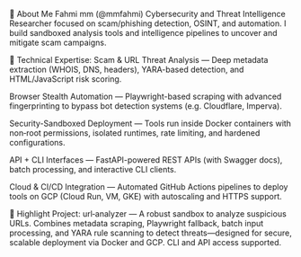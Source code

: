 👤 About Me
Fahmi mm (@mmfahmi)
Cybersecurity and Threat Intelligence Researcher focused on scam/phishing detection, OSINT, and automation. I build sandboxed analysis tools and intelligence pipelines to uncover and mitigate scam campaigns.

🔧 Technical Expertise:
Scam & URL Threat Analysis — Deep metadata extraction (WHOIS, DNS, headers), YARA-based detection, and HTML/JavaScript risk scoring.

Browser Stealth Automation — Playwright-based scraping with advanced fingerprinting to bypass bot detection systems (e.g. Cloudflare, Imperva).

Security-Sandboxed Deployment — Tools run inside Docker containers with non‑root permissions, isolated runtimes, rate limiting, and hardened configurations.

API + CLI Interfaces — FastAPI-powered REST APIs (with Swagger docs), batch processing, and interactive CLI clients.

Cloud & CI/CD Integration — Automated GitHub Actions pipelines to deploy tools on GCP (Cloud Run, VM, GKE) with autoscaling and HTTPS support.

🚀 Highlight Project:
url‑analyzer — A robust sandbox to analyze suspicious URLs. Combines metadata scraping, Playwright fallback, batch input processing, and YARA rule scanning to detect threats—designed for secure, scalable deployment via Docker and GCP. CLI and API access supported.

